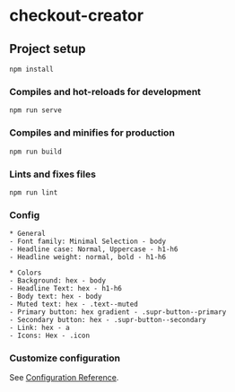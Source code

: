 # checkout-creator

## Project setup
```
npm install
```

### Compiles and hot-reloads for development
```
npm run serve
```

### Compiles and minifies for production
```
npm run build
```

### Lints and fixes files
```
npm run lint
```

### Config
```
* General
- Font family: Minimal Selection - body
- Headline case: Normal, Uppercase - h1-h6
- Headline weight: normal, bold - h1-h6

* Colors
- Background: hex - body
- Headline Text: hex - h1-h6
- Body text: hex - body
- Muted text: hex - .text--muted
- Primary button: hex gradient - .supr-button--primary
- Secondary button: hex - .supr-button--secondary
- Link: hex - a
- Icons: Hex - .icon
```

### Customize configuration
See [Configuration Reference](https://cli.vuejs.org/config/).
